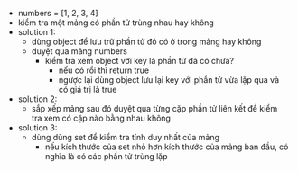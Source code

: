 - numbers = [1, 2, 3, 4]
- kiểm tra một mảng có phần tử trùng nhau hay không
- solution 1:
  - dùng object để lưu trữ phần tử đó có ở trong mảng hay không
  - duyệt qua mảng numbers
    - kiểm tra xem object với key là phần tử đã có chưa?
      - nếu có rồi thì return true
      - ngược lại dùng object lưu lại key với phần tử vừa lặp qua và có giá trị là true
- solution 2:
  - sắp xếp mảng sau đó duyệt qua từng cặp phần tử liên kết để kiểm tra xem có cặp nào bằng nhau không
- solution 3:
  - dùng dùng set để kiểm tra tính duy nhất của mảng
    - nếu kích thước của set nhỏ hơn kích thước của mảng ban đầu, có nghĩa là có các phần tử trùng lặp